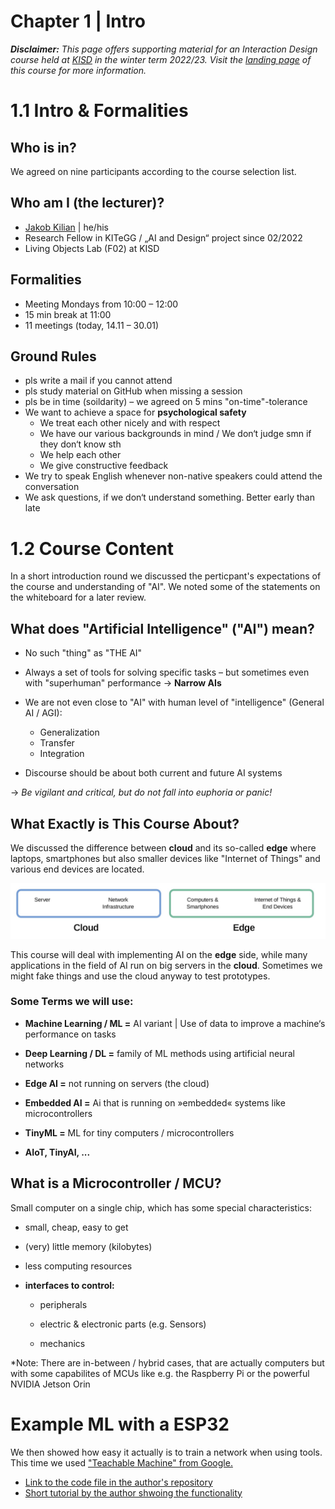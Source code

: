 # Chapter 1 | Intro

***Disclaimer:*** *This page offers supporting material for an Interaction Design course held at [KISD](https://kisd.de) in the winter term 2022/23. Visit the [landing page](https://github.com/KISDinteractive/fundamentals22w) of this course for more information.*

# 1.1 Intro & Formalities

## Who is in?

We agreed on nine participants according to the course selection list.

## Who am I (the lecturer)?

- [Jakob Kilian](https://www.th-koeln.de/personen/jakob.kilian/) | he/his
- Research Fellow in KITeGG / „AI and Design“ project since 02/2022
- Living Objects Lab (F02) at KISD

## Formalities

- Meeting Mondays from 10:00 – 12:00 
- 15 min break at 11:00
- 11 meetings (today, 14.11 – 30.01)

## Ground Rules

- pls write a mail if you cannot attend
- pls study material on GitHub when missing a session
- pls be in time (soildarity) – we agreed on 5 mins "on-time"-tolerance
- We want to achieve a space for **psychological safety**
  - We treat each other nicely and with respect
  - We have our various backgrounds in mind / We don‘t judge smn if they don‘t know sth
  - We help each other
  - We give constructive feedback
- We try to speak English whenever non-native speakers could attend the conversation
- We ask questions, if we don‘t understand something. Better early than late

# 1.2 Course Content

In a short introduction round we discussed the perticpant's expectations of the course and understanding of "AI". We noted some of the statements on the whiteboard for a later review.

## What does "Artificial Intelligence" ("AI") mean?

- No such "thing" as "THE AI"

- Always a set of tools for solving specific tasks – but sometimes even with "superhuman" performance → **Narrow AIs**
- We are not even close to "AI" with human level of "intelligence" (General AI / AGI):
  - Generalization
  - Transfer
  - Integration
- Discourse should be about both current and future AI systems

→ *Be vigilant and critical, but do not fall into euphoria or panic!*

## What Exactly is This Course About?

We discussed the difference between **cloud** and its so-called **edge** where laptops, smartphones but also smaller devices like "Internet of Things" and various end devices are located.

![cloud-edge](img/cloud-edge.jpg)

This course will deal with implementing AI on the **edge** side, while many applications in the field of AI run on big servers in the **cloud**. Sometimes we might fake things and use the cloud anyway to test prototypes.

### Some Terms we will use:

- **Machine Learning / ML =** AI variant | Use of data to improve a machine‘s performance on tasks

- **Deep Learning / DL =** family of ML methods using artificial neural networks

- **Edge AI =** not running on servers (the cloud)

- **Embedded AI =** Ai that is running on »embedded« systems like microcontrollers

- **TinyML =** ML for tiny computers / microcontrollers

- **AIoT, TinyAI, ...** 

## What is a Microcontroller / MCU?

Small computer on a single chip, which has some special characteristics:

- small, cheap, easy to get

- (very) little memory (kilobytes)

- less computing resources

- **interfaces to control:** 

  - peripherals

  - electric & electronic parts (e.g. Sensors)

  - mechanics

*Note: There are in-between / hybrid cases, that are actually computers but with some capabilites of MCUs like e.g. the Raspberry Pi or the powerful NVIDIA Jetson Orin

# Example ML with a ESP32

We then showed how easy it actually is to train a network when using tools. This time we used ["Teachable Machine" from Google.](https://teachablemachine.withgoogle.com/train/image) 

- [Link to the code file in the author's repository](https://github.com/fustyles/Arduino/blob/master/ESP32-CAM_Tensorflow.js/ESP32-CAM_teachablemachine/ESP32-CAM_teachablemachine.ino)
- [Short tutorial by the author shwoing the functionality](https://www.youtube.com/watch?v=Sn7AwpGFXLw)
